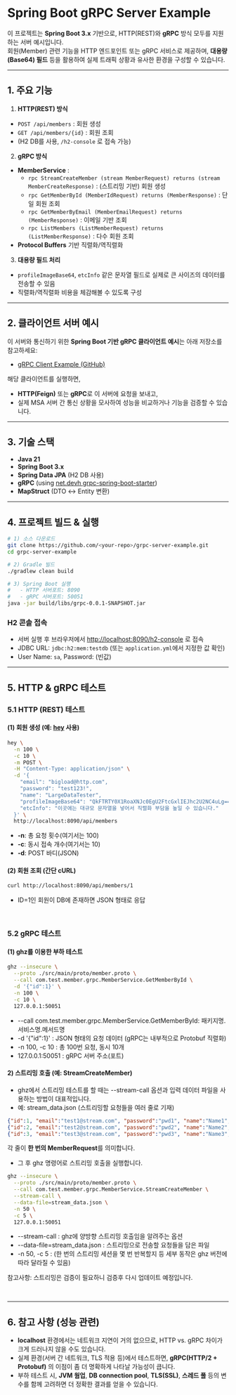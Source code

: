 # Spring Boot gRPC Server Example

이 프로젝트는 **Spring Boot 3.x** 기반으로, HTTP(REST)와 **gRPC** 방식 모두를 지원하는 서버 예시입니다.  
회원(Member) 관련 기능을 HTTP 엔드포인트 또는 gRPC 서비스로 제공하며, **대용량(Base64) 필드** 등을 활용하여 실제 트래픽 상황과 유사한 환경을 구성할 수 있습니다.

---
## 1. 주요 기능

1. **HTTP(REST) 방식**
  - `POST /api/members` : 회원 생성
  - `GET /api/members/{id}` : 회원 조회
  - (H2 DB를 사용, `/h2-console` 로 접속 가능)

2. **gRPC 방식**
- **MemberService** :
    - `rpc StreamCreateMember (stream MemberRequest) returns (stream MemberCreateResponse)` : (스트리밍 기반) 회원 생성
    - `rpc GetMemberById (MemberIdRequest) returns (MemberResponse)` : 단일 회원 조회
    - `rpc GetMemberByEmail (MemberEmailRequest) returns (MemberResponse)` : 이메일 기반 조회
    - `rpc ListMembers (ListMemberRequest) returns (ListMemberResponse)` : 다수 회원 조회
- **Protocol Buffers** 기반 직렬화/역직렬화

3. **대용량 필드 처리**
  - `profileImageBase64`, `etcInfo` 같은 문자열 필드로 실제로 큰 사이즈의 데이터를 전송할 수 있음
  - 직렬화/역직렬화 비용을 체감해볼 수 있도록 구성

---

## 2. 클라이언트 서버 예시

이 서버와 통신하기 위한 **Spring Boot 기반 gRPC 클라이언트 예시**는 아래 저장소를 참고하세요:
- [gRPC Client Example (GitHub)](https://github.com/wlsdks/grpc-client-example)

해당 클라이언트를 실행하면,
- **HTTP(Feign)** 또는 **gRPC**로 이 서버에 요청을 보내고,
- 실제 MSA 서버 간 통신 상황을 모사하여 성능을 비교하거나 기능을 검증할 수 있습니다.

---

## 3. 기술 스택

- **Java 21**
- **Spring Boot 3.x**
- **Spring Data JPA** (H2 DB 사용)
- **gRPC** (using [net.devh grpc-spring-boot-starter](https://github.com/yidongnan/grpc-spring-boot-starter))
- **MapStruct** (DTO ↔ Entity 변환)

---

## 4. 프로젝트 빌드 & 실행

```bash
# 1) 소스 다운로드
git clone https://github.com/<your-repo>/grpc-server-example.git
cd grpc-server-example

# 2) Gradle 빌드
./gradlew clean build

# 3) Spring Boot 실행
#   - HTTP 서버포트: 8090
#   - gRPC 서버포트: 50051
java -jar build/libs/grpc-0.0.1-SNAPSHOT.jar
```

### H2 콘솔 접속

- 서버 실행 후 브라우저에서 <http://localhost:8090/h2-console> 로 접속
- JDBC URL: `jdbc:h2:mem:testdb` (또는 `application.yml`에서 지정한 값 확인)
- User Name: `sa`, Password: (빈값)

---

## 5. HTTP & gRPC 테스트

### 5.1 HTTP (REST) 테스트

#### (1) 회원 생성 (예: [hey](https://github.com/rakyll/hey) 사용)
```bash
hey \
  -n 100 \
  -c 10 \
  -m POST \
  -H "Content-Type: application/json" \
  -d '{
    "email": "bigload@http.com",
    "password": "test123!",
    "name": "LargeDataTester",
    "profileImageBase64": "QkFTRTY0X1RoaXNJc0EgU2FtcGxlIEJhc2U2NC4uLg==",
    "etcInfo": "이곳에는 대규모 문자열을 넣어서 직렬화 부담을 높일 수 있습니다."
  }' \
  http://localhost:8090/api/members
```
- **-n**: 총 요청 횟수(여기서는 100)
- **-c**: 동시 접속 개수(여기서는 10)
- **-d**: POST 바디(JSON)

#### (2) 회원 조회 (간단 cURL)
```bash
curl http://localhost:8090/api/members/1
```
- ID=1인 회원이 DB에 존재하면 JSON 형태로 응답

<br/>

### 5.2 gRPC 테스트

#### (1) ghz를 이용한 부하 테스트
```bash
ghz --insecure \
  --proto ./src/main/proto/member.proto \
  --call com.test.member.grpc.MemberService.GetMemberById \
  -d '{"id":1}' \
  -n 100 \
  -c 10 \
  127.0.0.1:50051
```
- --call com.test.member.grpc.MemberService.GetMemberById: 패키지명.서비스명.메서드명
- -d '{"id":1}' : JSON 형태의 요청 데이터 (gRPC는 내부적으로 Protobuf 직렬화)
- -n 100, -c 10 : 총 100번 요청, 동시 10개
- 127.0.0.1:50051 : gRPC 서버 주소(포트)
 
#### 2) 스트리밍 호출 (예: StreamCreateMember)
- ghz에서 스트리밍 테스트를 할 때는 --stream-call 옵션과 입력 데이터 파일을 사용하는 방법이 대표적입니다.
- 예: stream_data.json (스트리밍할 요청들을 여러 줄로 기재)
``` json
{"id":1, "email":"test1@stream.com", "password":"pwd1", "name":"Name1", "profileImageBase64":"Base64_1", "etcInfo":"Etc_1"}
{"id":2, "email":"test2@stream.com", "password":"pwd2", "name":"Name2", "profileImageBase64":"Base64_2", "etcInfo":"Etc_2"}
{"id":3, "email":"test3@stream.com", "password":"pwd3", "name":"Name3", "profileImageBase64":"Base64_3", "etcInfo":"Etc_3"}
```
각 줄이 **한 번의 MemberRequest**를 의미합니다.
- 그 후 ghz 명령어로 스트리밍 호출을 실행합니다.
```bash
ghz --insecure \
  --proto ./src/main/proto/member.proto \
  --call com.test.member.grpc.MemberService.StreamCreateMember \
  --stream-call \
  --data-file=stream_data.json \
  -n 50 \
  -c 5 \
  127.0.0.1:50051
```
- --stream-call : ghz에 양방향 스트리밍 호출임을 알려주는 옵션
- --data-file=stream_data.json : 스트리밍으로 전송할 요청들을 담은 파일
- -n 50, -c 5 : (한 번의 스트리밍 세션을 몇 번 반복할지 등 세부 동작은 ghz 버전에 따라 달라질 수 있음)

참고사항: 스트리밍은 검증이 필요하니 검증후 다시 업데이트 예정입니다.

<br/>

---

## 6. 참고 사항 (성능 관련)

- **localhost** 환경에서는 네트워크 지연이 거의 없으므로, HTTP vs. gRPC 차이가 크게 드러나지 않을 수도 있습니다.
- 실제 환경(서버 간 네트워크, TLS 적용 등)에서 테스트하면, **gRPC(HTTP/2 + Protobuf)** 의 이점이 좀 더 명확하게 나타날 가능성이 큽니다.
- 부하 테스트 시, **JVM 웜업**, **DB connection pool**, **TLS(SSL)**, **스레드 풀** 등의 변수를 함께 고려하면 더 정확한 결과를 얻을 수 있습니다.